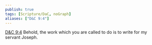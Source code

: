 ```yaml
---
publish: true
tags: [Scripture/DaC, noGraph]
aliases: ["D&C 9:4"]
---
```

[D&C 9:4](https://churchofjesuschrist.org/study/scriptures/dc-testament/dc/9?lang=eng&id=p4#p4) Behold, the work which you are called to do is to write for my servant Joseph.
